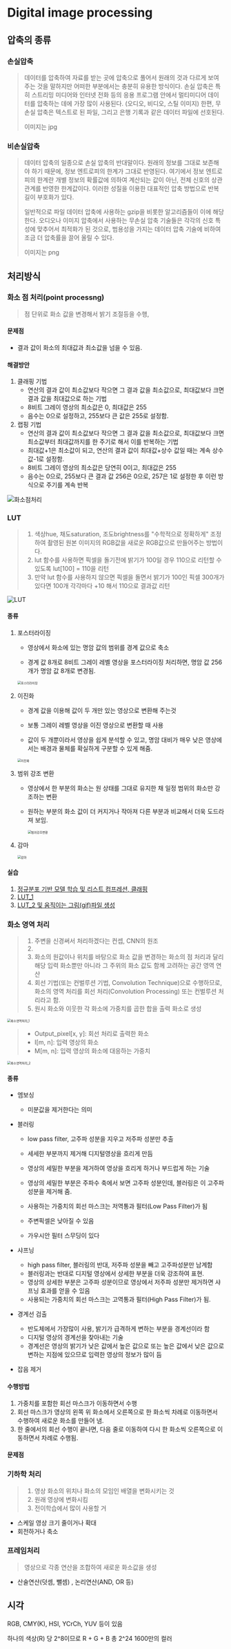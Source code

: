 # Digital image processing

## 압축의 종류
### 손실압축

> 데이터를 압축하여 자료를 받는 곳에 압축으로 풀어서 원래의 것과 다르게 보여주는 것을 말하지만 어떠한 부분에서는 충분히 유용한 방식이다. 손실 압축은 특히 스트리밍 미디어와 인터넷 전화 등의 응용 프로그램 안에서 멀티미디어 데이터를 압축하는 데에 가장 많이 사용된다. (오디오, 비디오, 스틸 이미지) 한편, 무손실 압축은 텍스트로 된 파일, 그리고 은행 기록과 같은 데이터 파일에 선호된다.
>
> 이미지는 jpg
>
> 

### 비손실압축

> 데이터 압축의 일종으로 손실 압축의 반대말이다. 원래의 정보를 그대로 보존해야 하기 때문에, 정보 엔트로피의 한계가 그대로 반영된다. 여기에서 정보 엔트로피의 한계란 개별 정보의 확률값에 의하여 계산되는 값이 아닌, 전체 신호의 상관관계를 반영한 한계값이다. 이러한 성질을 이용한 대표적인 압축 방법으로 반복 길이 부호화가 있다.
>
> 일반적으로 파일 데이터 압축에 사용하는 gzip을 비롯한 알고리즘들이 이에 해당한다. 오디오나 이미지 압축에서 사용하는 무손실 압축 기술들은 각각의 신호 특성에 맞추어서 최적화가 된 것으로, 범용성을 가지는 데이터 압축 기술에 비하여 조금 더 압축률을 끌어 올릴 수 있다.
>
> 이미지는 png



## 처리방식

### 화소 점 처리(point processng)

> 점 단위로 화소 값을 변경해서 밝기 조절등을 수행,

#### 문제점

- 결과 값이 화소의 최대값과 최소값을 넘을 수 있음.

#### 해결방안

 1. 클래핑 기법
    - 연산의 결과 값이 최소값보다 작으면 그 결과 값을 최소값으로, 최대값보다 크면 결과 값을 최대값으로 하는 기법 
    - 8비트 그레이 영상의 최소값은 0, 최대값은 255
    - 음수는 0으로 설정하고, 255보다 큰 값은 255로 설정함.
 2. 랩핑 기법
    - 연산의 결과 값이 최소값보다 작으면 그 결과 값을 최소값으로, 최대값보다 크면 최소값부터 최대값까지를 한 주기로 해서 이를 반복하는 기법 
    - 최대값+1은 최소값이 되고, 연산의 결과 값이 최대값+상수 값일 때는 계속 상수 값-1로 설정함.
    - 8비트 그레이 영상의 최소값은 당연히 0이고, 최대값은 255 
    - 음수는 0으로, 255보다 큰 결과 값 256은 0으로, 257은 1로 설정한 후 이런 방식으로 주기를 계속 반복

![화소점처리](images/화소점처리.PNG)

### LUT

> 1. 색상hue, 채도saturation, 조도brightness를 "수학적으로 정확하게" 조정하여 촬영된 원본 이미지의 RGB값을 새로운 RGB값으로 만들어주는 방법이다.
> 2. lut 함수를 사용하면 픽셀을 돌기전에 밝기가 100일 경우 110으로 리턴할 수 있도록 lut[100] = 110을 리턴
> 3. 만약 lut 함수를 사용하지 않으면 픽셀을 돌면서 밝기가 100인 픽셀 300개가 있다면 100개 각각마다 +10 해서 110으로 결과값 리턴

![LUT](images/LUT.png)

#### 종류 

1. 포스터라이징

   - 영상에서 화소에 있는 명암 값의 범위를 경계 값으로 축소

   -  경계 값 8개로 8비트 그레이 레벨 영상을 포스터라이징 처리하면, 명암 값 256개가 명암 값 8개로 변경됨.

     <img src="images/포스터라이징.PNG" alt="포스터라이징" style="zoom: 50%;" />

2. 이진화

   - 경계 값을 이용해 값이 두 개만 있는 영상으로 변환해 주는것

   - 보통 그레이 레벨 영상을 이진 영상으로 변환할 때 사용

   -  값이 두 개뿐이라서 영상을 쉽게 분석할 수 있고, 명암 대비가 매우 낮은 영상에서는 배경과 물체를 확실하게 구분할 수 있게 해줌.

     <img src="images/이진화.PNG" alt="이진화" style="zoom:50%;" />

3. 범위 강조 변환

   - 영상에서 한 부분의 화소는 원 상태를 그대로 유지한 채 일정 범위의 화소만 강조하는 변환 

   - 원하는 부분의 화소 값이 더 커지거나 작아져 다른 부분과 비교해서 더욱 도드라져 보임.

     <img src="images/범위강조변환.PNG" alt="범위강조변환" style="zoom:50%;" />

4. 감마

   <img src="images/감마.PNG" alt="감마" style="zoom:50%;" />

#### 실습

1. [정규분포 기반 모델 학습 및 리스트 컴프레션, 클래핑](https://github.com/madfalc0n/Image-analysis-and-develope/tree/master/image_processing/20200107/1.1_Normal_distribution.ipynb)
2. [LUT_1](https://github.com/madfalc0n/Image-analysis-and-develope/tree/master/image_processing/20200107/1.2_LUT.ipynb)
3. [LUT_2 및 움직이는 그림(gif)파일 생성](https://github.com/madfalc0n/Image-analysis-and-develope/tree/master/image_processing/20200107/1.3_LUT_lab.ipynb)







### 화소 영역 처리

> 1. 주변을 신경써서 처리하겠다는 컨셉, CNN의 원조
> 2. 
> 3. 화소의 원값이나 위치를 바탕으로 화소 값을 변경하는 화소의 점 처리과 달리 해당 입력 화소뿐만 아니라 그 주위의 화소 값도 함께 고려하는 공간 영역 연산 
> 4. 회선 기법(또는 컨벌루션 기법, Convolution Technique)으로 수행하므로, 화소의 영역 처리를 회선 처리(Convolution Processing) 또는 컨벌루션 처리라고 함. 
> 5. 원시 화소와 이웃한 각 화소에 가중치를 곱한 합을 출력 화소로 생성 

<img src="images/화소영역처리_1.PNG" alt="화소영역처리_1" style="zoom:50%;" />

> - Output_pixel[x, y]: 회선 처리로 출력한 화소
> -  I[m, n]: 입력 영상의 화소 
> - M[m, n]: 입력 영상의 화소에 대응하는 가중치

<img src="images/화소영역처리_2.PNG" alt="화소영역처리_2" style="zoom:50%;" />

#### 종류

- 엠보싱

  - 미분값을 제거한다는 의미

    

- 블러링

  - low pass filter, 고주파 성분을 지우고 저주파 성분만 추출

  - 세세한 부분까지 제거해 디지털영상을 흐리게 만듬

  - 영상의 세밀한 부분을 제거하여 영상을 흐리게 하거나 부드럽게 하는 기술

  - 영상의 세밀한 부분은 주파수 축에서 보면 고주파 성분인데, 블러링은 이 고주파 성분을 제거해 줌. 

  - 사용하는 가중치의 회선 마스크는 저역통과 필터(Low Pass Filter)가 됨 

  - 주변픽셀은 낮아질 수 있음

  - 가우시안 필터 스무딩이 있다

    

- 샤프닝

  - high pass filter, 블러링의 반대, 저주파 성분을 빼고 고주파성분만 남계함
  - 블러링과는 반대로 디지털 영상에서 상세한 부분을 더욱 강조하여 표현. 
  - 영상의 상세한 부분은 고주파 성분이므로 영상에서 저주파 성분만 제거하면 샤프닝 효과를 얻을 수 있음 
  - 사용되는 가중치의 회선 마스크는 고역통과 필터(High Pass Filter)가 됨.

  

- 경계선 검출

  - 반도체에서 가장많이 사용, 밝기가 급격하게 변하는 부분을 경계선이라 함
  - 디지털 영상의 경계선을 찾아내는 기술 
  - 경계선은 영상의 밝기가 낮은 값에서 높은 값으로 또는 높은 값에서 낮은 값으로 변하는 지점에 있으므로 입력한 영상의 정보가 많이 듬

  

- 잡음 제거

  

#### 수행방법

1. 가중치를 포함한 회선 마스크가 이동하면서 수행 
2. 회선 마스크가 영상의 왼쪽 위 화소에서 오른쪽으로 한 화소씩 차례로 이동하면서 수행하여 새로운 화소를 만들어 냄. 
3. 한 줄에서의 회선 수행이 끝나면, 다음 줄로 이동하여 다시 한 화소씩 오른쪽으로 이동하면서 차례로 수행됨. 





#### 문제점







### 기하학 처리 

> 1. 영상 화소의 위치나 화소의 모임인 배열을 변화시키는 것
> 2. 원래 영상에 변화시킴
> 3. 전이학습에서 많이 사용할 거

- 스케일 영상 크기 줄이거나 확대
- 회전하거나 축소



### 프레임처리

> 영상으로 각종 연산을 조합하여 새로운 화소값을 생성

- 산술연산(덧셈, 뺄셈) , 논리연산(AND, OR 등)



## 시각

RGB, CMY(K), HSI, YCrCh, YUV 등이 있음 

하나의 색상(R) 당 2^8이므로 R + G + B 총 2^24 1600만의 컬러

